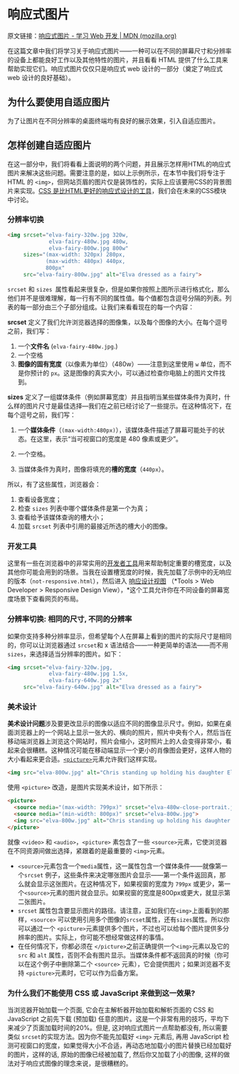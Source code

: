 # 响应式图片

原文链接：[响应式图片 - 学习 Web 开发 | MDN (mozilla.org)](https://developer.mozilla.org/zh-CN/docs/Learn/HTML/Multimedia_and_embedding/Responsive_images)

在这篇文章中我们将学习关于响应式图片——一种可以在不同的屏幕尺寸和分辨率的设备上都能良好工作以及其他特性的图片，并且看看 HTML 提供了什么工具来帮助实现它们。响应式图片仅仅只是响应式 web 设计的一部分（奠定了响应式 web 设计的良好基础）。

## 为什么要使用自适应图片

为了让图片在不同分辨率的桌面终端均有良好的展示效果，引入自适应图片。

## 怎样创建自适应图片

在这一部分中，我们将看看上面说明的两个问题，并且展示怎样用HTML的响应式图片来解决这些问题。需要注意的是，如以上示例所示，在本节中我们将专注于HTML 的 `<img>`，但网站页眉的图片仅是装饰性的，实际上应该要用CSS的背景图片来实现。[CSS 是比HTML更好的响应式设计的工具](http://blog.cloudfour.com/responsive-images-101-part-8-css-images/)，我们会在未来的CSS模块中讨论。

### 分辨率切换

```html
<img srcset="elva-fairy-320w.jpg 320w,
             elva-fairy-480w.jpg 480w,
             elva-fairy-800w.jpg 800w"
     sizes="(max-width: 320px) 280px,
            (max-width: 480px) 440px,
            800px"
     src="elva-fairy-800w.jpg" alt="Elva dressed as a fairy">
```

`srcset` 和 `sizes `属性看起来很复杂，但是如果你按照上图所示进行格式化，那么他们并不是很难理解，每一行有不同的属性值。每个值都包含逗号分隔的列表。列表的每一部分由三个子部分组成。让我们来看看现在的每一个内容：

**srcset** 定义了我们允许浏览器选择的图像集，以及每个图像的大小。在每个逗号之前，我们写：

1. 一个**文件名** (`elva-fairy-480w.jpg`.)
2. 一个空格
3. **图像的固有宽度**（以像素为单位）（480w）——注意到这里使用 `w` 单位，而不是你预计的 `px`。这是图像的真实大小，可以通过检查你电脑上的图片文件找到。



**sizes** 定义了一组媒体条件（例如屏幕宽度）并且指明当某些媒体条件为真时，什么样的图片尺寸是最佳选择—我们在之前已经讨论了一些提示。在这种情况下，在每个逗号之前，我们写：

1. 一个**媒体条件**（`(max-width:480px)`），该媒体条件描述了屏幕可能处于的状态。在这里，表示“当可视窗口的宽度是 480 像素或更少”。

2. 一个空格。
3. 当媒体条件为真时，图像将填充的**槽的宽度**（`440px`）。

所以，有了这些属性，浏览器会：

1. 查看设备宽度；
2. 检查 `sizes` 列表中哪个媒体条件是第一个为真；
3. 查看给予该媒体查询的槽大小；
4. 加载 `srcset` 列表中引用的最接近所选的槽大小的图像。

### 开发工具

这里有一些在浏览器中的非常实用的[开发者工具](https://developer.mozilla.org/en-US/docs/Learn/Common_questions/What_are_browser_developer_tools)用来帮助制定重要的槽宽度，以及其他你可能会用到的场景。当我在设置槽宽度的时候，我先加载了示例中的无响应的版本（`not-responsive.html`），然后进入 [响应设计视图](https://developer.mozilla.org/en-US/docs/Tools/Responsive_Design_Mode) （*Tools > Web Developer > Responsive Design View），*这个工具允许你在不同设备的屏幕宽度场景下查看网页的布局。

### 分辨率切换: 相同的尺寸, 不同的分辨率

如果你支持多种分辨率显示，但希望每个人在屏幕上看到的图片的实际尺寸是相同的，你可以让浏览器通过 `srcset`和 x 语法结合——一种更简单的语法——而不用 `sizes`，来选择适当分辨率的图片。如下：

```html
<img srcset="elva-fairy-320w.jpg,
             elva-fairy-480w.jpg 1.5x,
             elva-fairy-640w.jpg 2x"
     src="elva-fairy-640w.jpg" alt="Elva dressed as a fairy">
```

### 美术设计

**美术设计问题**涉及要更改显示的图像以适应不同的图像显示尺寸。例如，如果在桌面浏览器上的一个网站上显示一张大的、横向的照片，照片中央有个人，然后当在移动端浏览器上浏览这个网站时，照片会缩小，这时照片上的人会变得非常小，看起来会很糟糕。这种情况可能在移动端显示一个更小的肖像图会更好，这样人物的大小看起来更合适。[`<picture>`](https://developer.mozilla.org/zh-CN/docs/Web/HTML/Element/picture)元素允许我们这样实现。

```html
<img src="elva-800w.jpg" alt="Chris standing up holding his daughter Elva">
```

使用 `<picture>` 改造，是图片实现美术设计，如下所示：

```html
<picture>
  <source media="(max-width: 799px)" srcset="elva-480w-close-portrait.jpg">
  <source media="(min-width: 800px)" srcset="elva-800w.jpg">
  <img src="elva-800w.jpg" alt="Chris standing up holding his daughter Elva">
</picture>
```

就像 `<video>` 和 `<audio>`，`<picture>` 素包含了一些 `<source>`元素，它使浏览器在不同资源间做出选择，紧跟着的是最重要的 `<img>`元素。

-  `<source>`元素包含一个`media`属性，这一属性包含一个媒体条件——就像第一个`srcset` 例子，这些条件来决定哪张图片会显示——第一个条件返回真，那么就会显示这张图片。在这种情况下，如果视窗的宽度为 `799px` 或更少，第一个`<source>`元素的图片就会显示。如果视窗的宽度是800px或更大，就显示第二张图片。
- `srcset` 属性包含要显示图片的路径。请注意，正如我们在`<img>`上面看到的那样，`<source>` 可以使用引用多个图像的`srcset`属性，还有`sizes`属性。所以你可以通过一个 `<picture>`元素提供多个图片，不过也可以给每个图片提供多分辨率的图片。实际上，你可能不想经常做这样的事情。
- 在任何情况下，你都必须在 `</picture>`之前正确提供一个`<img>`元素以及它的 `src` 和 `alt` 属性，否则不会有图片显示。当媒体条件都不返回真的时候（你可以在这个例子中删除第二个 `<source>`  元素），它会提供图片；如果浏览器不支持 `<picture>`元素时，它可以作为后备方案。

### 为什么我们不能使用 CSS 或 JavaScript 来做到这一效果?

当浏览器开始加载一个页面, 它会在主解析器开始加载和解析页面的 CSS 和 JavaScript 之前先下载 (预加载) 任意的图片。这是一个非常有用的技巧，平均下来减少了页面加载时间的20%。但是, 这对响应式图片一点帮助都没有, 所以需要类似 `srcset`的实现方法。因为你不能先加载好 `<img>` 元素后, 再用 JavaScript 检测可视窗口的宽度，如果觉得大小不合适，再动态地加载小的图片替换已经加载好的图片，这样的话, 原始的图像已经被加载了, 然后你又加载了小的图像, 这样的做法对于响应式图像的理念来说，是很糟糕的。

